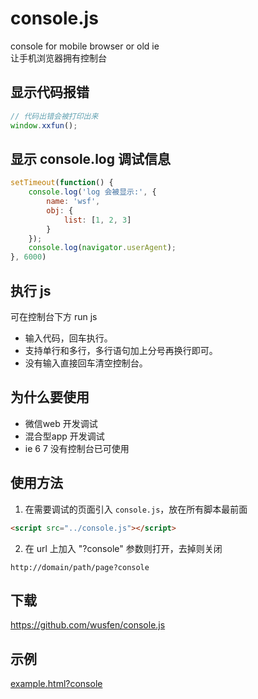 # console.js
console for mobile browser or old ie  
让手机浏览器拥有控制台

## 显示代码报错
```javascript
// 代码出错会被打印出来
window.xxfun();
```

## 显示 console.log 调试信息
```javascript
setTimeout(function() {
    console.log('log 会被显示:', {
        name: 'wsf',
        obj: {
            list: [1, 2, 3]
        }
    });
    console.log(navigator.userAgent);
}, 6000)
```

## 执行 js
可在控制台下方 run js
* 输入代码，回车执行。
* 支持单行和多行，多行语句加上分号再换行即可。
* 没有输入直接回车清空控制台。


## 为什么要使用

* 微信web 开发调试
* 混合型app 开发调试
* ie 6 7 没有控制台已可使用

## 使用方法
1. 在需要调试的页面引入 `console.js`，放在所有脚本最前面
```html
<script src="../console.js"></script>
```

2. 在 url 上加入 "?console" 参数则打开，去掉则关闭
```
http://domain/path/page?console
```


## 下载
<a href="https://github.com/wusfen/console.js">https://github.com/wusfen/console.js</a>

## 示例
<a href="https://rawgit.com/wusfen/console.js/master/example.html?console">example.html?console</a>
